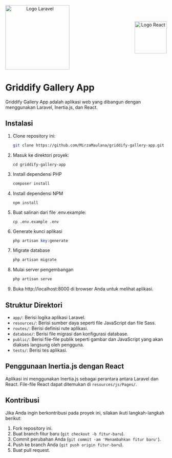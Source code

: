 <div align="center" style="display: flex; justify-content: space-between; align-items: center;">
  <a href="https://laravel.com" target="_blank">
    <img src="https://raw.githubusercontent.com/laravel/art/master/logo-lockup/5%20SVG/2%20CMYK/1%20Full%20Color/laravel-logolockup-cmyk-red.svg" width="200" alt="Logo Laravel">
  </a>
  <a href="https://reactjs.org/" target="_blank">
    <img src="https://upload.wikimedia.org/wikipedia/commons/a/a7/React-icon.svg" height="100" alt="Logo React">
  </a>
</div>

# Griddify Gallery App

Griddify Gallery App adalah aplikasi web yang dibangun dengan menggunakan Laravel, Inertia.js, dan React.

## Instalasi

1. Clone repository ini:
   ```bash
   git clone https://github.com/MirzaMaulana/griddify-gallery-app.git
2. Masuk ke direktori proyek:
    ```terminal
    cd griddify-gallery-app
3. Install dependensi PHP
    ```php
    composer install
4. Install dependensi NPM
   ```npm
   npm install
5. Buat salinan dari file .env.example:
   ```terminal
   cp .env.example .env
6. Generate kunci aplikasi
   ```php
   php artisan key:generate
7. Migrate database
   ```php
   php artisan migrate
8. Mulai server pengembangan
   ```php
   php artisan serve
9. Buka http://localhost:8000 di browser Anda untuk melihat aplikasi.

## Struktur Direktori

- `app/`: Berisi logika aplikasi Laravel.
- `resources/`: Berisi sumber daya seperti file JavaScript dan file Sass.
- `routes/`: Berisi definisi rute aplikasi.
- `database/`: Berisi file migrasi dan konfigurasi database.
- `public/`: Berisi file-file publik seperti gambar dan JavaScript yang akan diakses langsung oleh pengguna.
- `tests/`: Berisi tes aplikasi.

## Penggunaan Inertia.js dengan React

Aplikasi ini menggunakan Inertia.js sebagai perantara antara Laravel dan React. File-file React dapat ditemukan di `resources/js/Pages/`.

## Kontribusi

Jika Anda ingin berkontribusi pada proyek ini, silakan ikuti langkah-langkah berikut:

1. Fork repository ini.
2. Buat branch fitur baru (`git checkout -b fitur-baru`).
3. Commit perubahan Anda (`git commit -am 'Menambahkan fitur baru'`).
4. Push ke branch Anda (`git push origin fitur-baru`).
5. Buat pull request.
